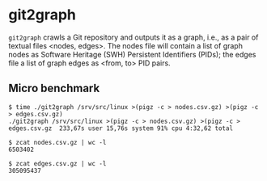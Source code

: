 git2graph
=========

`git2graph` crawls a Git repository and outputs it as a graph, i.e., as a pair
of textual files <nodes, edges>. The nodes file will contain a list of graph
nodes as Software Heritage (SWH) Persistent Identifiers (PIDs); the edges file
a list of graph edges as <from, to> PID pairs.


Micro benchmark
---------------

    $ time ./git2graph /srv/src/linux >(pigz -c > nodes.csv.gz) >(pigz -c > edges.csv.gz)
    ./git2graph /srv/src/linux >(pigz -c > nodes.csv.gz) >(pigz -c > edges.csv.gz  233,67s user 15,76s system 91% cpu 4:32,62 total
    
    $ zcat nodes.csv.gz | wc -l
    6503402
    
    $ zcat edges.csv.gz | wc -l
    305095437
